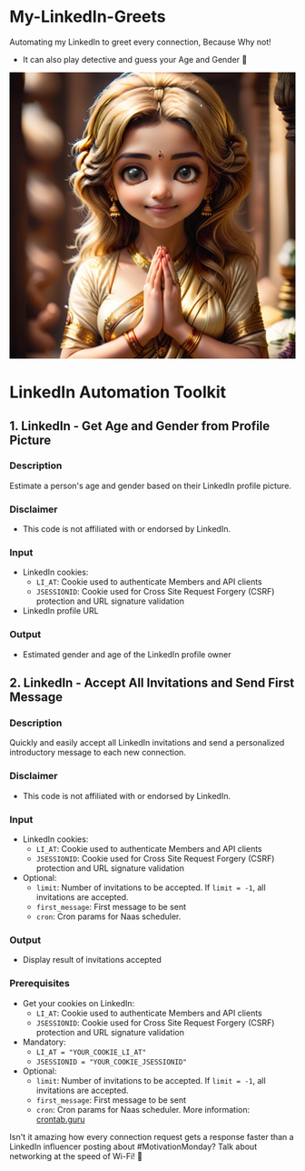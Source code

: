 # My-LinkedIn-Greets
Automating my LinkedIn to greet every connection, Because Why not!
- It can also play detective and guess your Age and Gender 🤭

![Banner](mm.png)

# LinkedIn Automation Toolkit

## 1. LinkedIn - Get Age and Gender from Profile Picture

### Description
Estimate a person's age and gender based on their LinkedIn profile picture.

### Disclaimer
- This code is not affiliated with or endorsed by LinkedIn.

### Input
- LinkedIn cookies:
  - `LI_AT`: Cookie used to authenticate Members and API clients
  - `JSESSIONID`: Cookie used for Cross Site Request Forgery (CSRF) protection and URL signature validation
- LinkedIn profile URL

### Output
- Estimated gender and age of the LinkedIn profile owner

## 2. LinkedIn - Accept All Invitations and Send First Message

### Description
Quickly and easily accept all LinkedIn invitations and send a personalized introductory message to each new connection.

### Disclaimer
- This code is not affiliated with or endorsed by LinkedIn.

### Input
- LinkedIn cookies:
  - `LI_AT`: Cookie used to authenticate Members and API clients
  - `JSESSIONID`: Cookie used for Cross Site Request Forgery (CSRF) protection and URL signature validation
- Optional:
  - `limit`: Number of invitations to be accepted. If `limit = -1`, all invitations are accepted.
  - `first_message`: First message to be sent
  - `cron`: Cron params for Naas scheduler.

### Output
- Display result of invitations accepted

### Prerequisites
- Get your cookies on LinkedIn:
  - `LI_AT`: Cookie used to authenticate Members and API clients
  - `JSESSIONID`: Cookie used for Cross Site Request Forgery (CSRF) protection and URL signature validation
- Mandatory:
  - `LI_AT = "YOUR_COOKIE_LI_AT"`
  - `JSESSIONID = "YOUR_COOKIE_JSESSIONID"`
- Optional:
  - `limit`: Number of invitations to be accepted. If `limit = -1`, all invitations are accepted.
  - `first_message`: First message to be sent
  - `cron`: Cron params for Naas scheduler. More information: [crontab.guru](https://crontab.guru/)
 
Isn't it amazing how every connection request gets a response faster than a LinkedIn influencer posting about #MotivationMonday? Talk about networking at the speed of Wi-Fi! 💬

